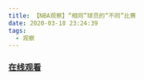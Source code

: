 ```yaml
---
title: 【NBA观察】“相同”球员的“不同”比赛
date: 2020-03-18 23:24:39
tags:
  - 观察
---
```


### <a href="https://www.weibo.com/tv/v/Iz99g9MU9?fid=1034:4483762403344402" target="_blank">在线观看</a>


